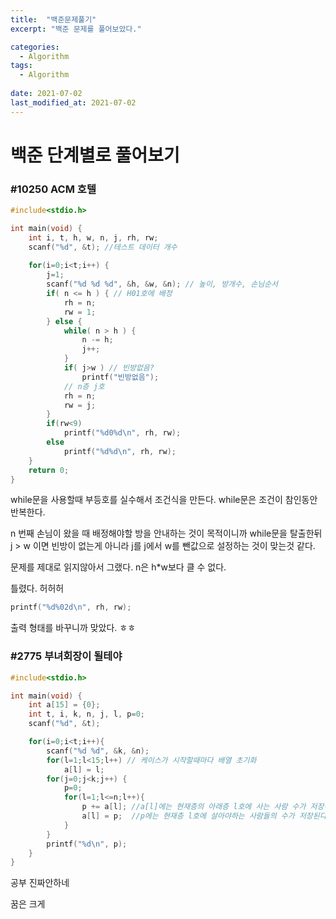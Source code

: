 ```yaml
---
title:  "백준문제풀기"
excerpt: "백준 문제를 풀어보았다."

categories:
  - Algorithm
tags:
  - Algorithm
 
date: 2021-07-02
last_modified_at: 2021-07-02
---
```

# 백준 단계별로 풀어보기

### #10250 ACM 호텔 

```c
#include<stdio.h>

int main(void) { 
	int i, t, h, w, n, j, rh, rw;
	scanf("%d", &t); //테스트 데이터 개수
	
	for(i=0;i<t;i++) {
		j=1;
		scanf("%d %d %d", &h, &w, &n); // 높이, 방개수, 손님순서 
		if( n <= h ) { // H01호에 배정 
			rh = n;
			rw = 1;
		} else {
			while( n > h ) { 
				n -= h;	
				j++;
			}
			if( j>w ) // 빈방없음?
				printf("빈방없음"); 
			// n층 j호 
			rh = n;
			rw = j; 
		}
		if(rw<9) 
			printf("%d0%d\n", rh, rw);
		else
			printf("%d%d\n", rh, rw);
	}
	return 0;
}
```

while문을 사용할때 부등호를 실수해서 조건식을 만든다. while문은 조건이 참인동안 반복한다.

n 번째 손님이 왔을 때 배정해야할 방을 안내하는 것이 목적이니까  while문을 탈출한뒤 j > w 이면 빈방이 없는게 아니라 j를 j에서 w를 뺀값으로 설정하는 것이 맞는것 같다.

문제를 제대로 읽지않아서 그랬다. n은 h*w보다 클 수 없다. 

틀렸다. 허허허

```c
printf("%d%02d\n", rh, rw);
```

출력 형태를 바꾸니까 맞았다. ㅎㅎ 

### #2775 부녀회장이 될테야

```c
#include<stdio.h>

int main(void) {
	int a[15] = {0};
	int t, i, k, n, j, l, p=0;
	scanf("%d", &t);

	for(i=0;i<t;i++){
		scanf("%d %d", &k, &n);
		for(l=1;l<15;l++) // 케이스가 시작할때마다 배열 초기화
			a[l] = l;
		for(j=0;j<k;j++) {
			p=0;
			for(l=1;l<=n;l++){
				p += a[l]; //a[l]에는 현재층의 아래층 l호에 사는 사람 수가 저장된다.
				a[l] = p;  //p에는 현재층 l호에 살아야하는 사람들의 수가 저장된다. 
			}
		}
		printf("%d\n", p);		
	}
}
```
공부 진짜안하네

꿈은 크게 

